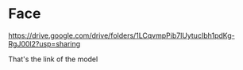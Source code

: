 # Face

https://drive.google.com/drive/folders/1LCqvmpPib7lUytucIbh1pdKg-RgJ00l2?usp=sharing

That's the link of the model 
